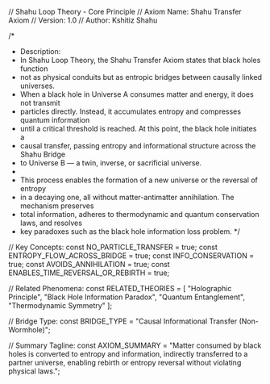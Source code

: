 // Shahu Loop Theory - Core Principle
// Axiom Name: Shahu Transfer Axiom
// Version: 1.0
// Author: Kshitiz Shahu

/*
 * Description:
 * In Shahu Loop Theory, the Shahu Transfer Axiom states that black holes function
 * not as physical conduits but as entropic bridges between causally linked universes.
 * When a black hole in Universe A consumes matter and energy, it does not transmit
 * particles directly. Instead, it accumulates entropy and compresses quantum information
 * until a critical threshold is reached. At this point, the black hole initiates a 
 * causal transfer, passing entropy and informational structure across the Shahu Bridge
 * to Universe B — a twin, inverse, or sacrificial universe.
 *
 * This process enables the formation of a new universe or the reversal of entropy
 * in a decaying one, all without matter-antimatter annihilation. The mechanism preserves
 * total information, adheres to thermodynamic and quantum conservation laws, and resolves
 * key paradoxes such as the black hole information loss problem.
 */

// Key Concepts:
const NO_PARTICLE_TRANSFER = true;
const ENTROPY_FLOW_ACROSS_BRIDGE = true;
const INFO_CONSERVATION = true;
const AVOIDS_ANNIHILATION = true;
const ENABLES_TIME_REVERSAL_OR_REBIRTH = true;

// Related Phenomena:
const RELATED_THEORIES = [
  "Holographic Principle",
  "Black Hole Information Paradox",
  "Quantum Entanglement",
  "Thermodynamic Symmetry"
];

// Bridge Type:
const BRIDGE_TYPE = "Causal Informational Transfer (Non-Wormhole)";

// Summary Tagline:
const AXIOM_SUMMARY = "Matter consumed by black holes is converted to entropy and information, indirectly transferred to a partner universe, enabling rebirth or entropy reversal without violating physical laws.";
